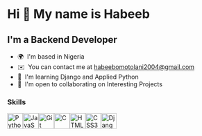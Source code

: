 Hi 👋 My name is Habeeb
=======================

I'm a Backend Developer
-----------------------

*   🌍  I'm based in Nigeria
*   ✉️  You can contact me at [habeebomotolani2004@gmail.com](mailto:habeebomotolani2004@gmail.com)
*   🧠  I'm learning Django and Applied Python
*   🤝  I'm open to collaborating on Interesting Projects
  
  ### Skills 
<p align="left">
<a href="https://www.python.org/" target="_blank" rel="noreferrer"><img src="https://raw.githubusercontent.com/danielcranney/readme-generator/main/public/icons/skills/python-colored.svg" width="36" height="36" alt="Python" /></a><a href="https://developer.mozilla.org/en-US/docs/Web/JavaScript" target="_blank" rel="noreferrer"><img src="https://raw.githubusercontent.com/danielcranney/readme-generator/main/public/icons/skills/javascript-colored.svg" width="36" height="36" alt="JavaScript" /></a><a href="https://git-scm.com/" target="_blank" rel="noreferrer"><img src="https://raw.githubusercontent.com/danielcranney/readme-generator/main/public/icons/skills/git-colored.svg" width="36" height="36" alt="Git" /></a><a href="https://docs.microsoft.com/en-us/cpp/?view=msvc-170" target="_blank" rel="noreferrer"><img src="https://raw.githubusercontent.com/danielcranney/readme-generator/main/public/icons/skills/c-colored.svg" width="36" height="36" alt="C" /></a><a href="https://developer.mozilla.org/en-US/docs/Glossary/HTML5" target="_blank" rel="noreferrer"><img src="https://raw.githubusercontent.com/danielcranney/readme-generator/main/public/icons/skills/html5-colored.svg" width="36" height="36" alt="HTML5" /></a><a href="https://www.w3.org/TR/CSS/#css" target="_blank" rel="noreferrer"><img src="https://raw.githubusercontent.com/danielcranney/readme-generator/main/public/icons/skills/css3-colored.svg" width="36" height="36" alt="CSS3" /></a><a href="https://www.djangoproject.com/" target="_blank" rel="noreferrer"><img src="https://raw.githubusercontent.com/danielcranney/readme-generator/main/public/icons/skills/django-colored.svg" width="36" height="36" alt="Django" /></a>
</p>

<!--- # Live Projects

## [English2Morse](https://english2morse.onrender.com)
Translates between English and Morse Code.

<img src="https://github.com/habeebsl/project-images/blob/main/image%20(6).png" width="400" alt="English2Morse Screenshot">

---

## [KeyPoint](https://keypoint-website.onrender.com)
Highlights key content of a text.

<img src="https://github.com/habeebsl/project-images/blob/main/image%20(4).png" width="400" alt="KeyPoint Screenshot">

---

## [Quill2Byte](https://quill2byte.onrender.com)
A Django website that translates between Shakespearean English and Modern English.

<img src="https://github.com/habeebsl/project-images/blob/main/image%20(5).png" width="400" alt="Quill2Byte Screenshot">

---

## [TaskMaster API](https://taskmaster-api-9nna.onrender.com)
API built with DRF, offering task creation, collaboration, and subtask assignment.

<img src="https://github.com/habeebsl/project-images/blob/main/image%20(3).png" width="400" alt="TaskMaster API Screenshot">
--->

<!---
habeebsl/habeebsl is a ✨ special ✨ repository because its `README.md` (this file) appears on your GitHub profile.
You can click the Preview link to take a look at your changes.
--->

